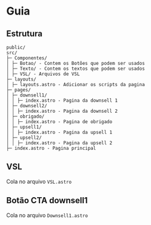 # Guia

## Estrutura

    public/
    src/
    ├─ Componentes/
    │ ├─ Botao/ - Contem os Botões que podem ser usados
    │ ├─ Texto/ - Contem os textos que podem ser usados
    │ ├─ VSL/ - Arquivos de VSL
    ├─ layouts/
    │ ├─ layouts.astro - Adicionar os scripts da pagina
    ├─ pages/
    │ ├─ downsell1/
    │ │ ├─ index.astro - Pagina da downsell 1
    │ ├─ downsell2/
    │ │ ├─ index.astro - Pagina da downsell 2
    │ ├─ obrigado/
    │ │ ├─ index.astro - Pagina de obrigado
    │ ├─ upsell1/
    │ │ ├─ index.astro - Pagina da upsell 1
    │ ├─ upsell2/
    │ │ ├─ index.astro - Pagina da upsell 2
    ├─ index.astro - Pagina principal

## VSL

Cola no arquivo `VSL.astro`

## Botão CTA downsell1

Cola no arquivo `Downsell1.astro`
